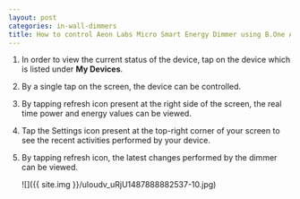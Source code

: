 ```yaml
---
layout: post
categories: in-wall-dimmers
title: How to control Aeon Labs Micro Smart Energy Dimmer using B.One App
---
```


1. In order to view the current status of the device, tap on the device which is listed under **My Devices**.

2. By a single tap on the screen, the device can be controlled.

3. By tapping refresh icon present at the right side of the screen, the real time power and energy values can be viewed.

4. Tap the Settings icon present at the top-right corner of your screen to see the recent activities performed by your device.

5. By tapping refresh icon, the latest changes performed by the dimmer can be viewed.

    ![]({{ site.img }}/uloudv_uRjU1487888882537-10.jpg)